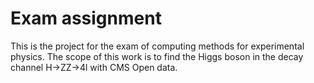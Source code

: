 # Exam assignment


This is the project for the exam of computing methods for experimental physics. The scope of this work is to find the Higgs boson in the decay channel H->ZZ->4l with CMS Open data.
